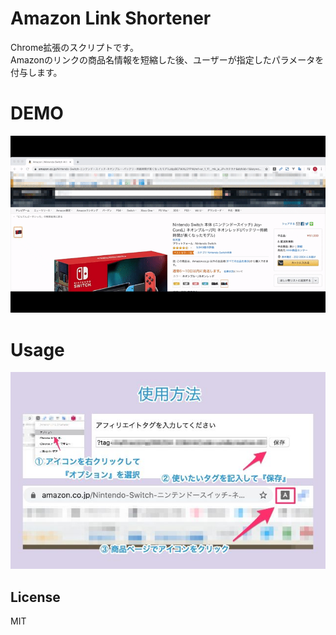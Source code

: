 # Amazon Link Shortener
Chrome拡張のスクリプトです。  
Amazonのリンクの商品名情報を短縮した後、ユーザーが指定したパラメータを付与します。

# DEMO
 
![短縮されているgif](amazon-link-shortener.gif)
 

# Usage

![使い方](usage.jpg)

## License
MIT